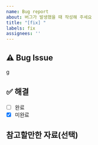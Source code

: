 ```yaml
---
name: Bug report
about: 버그가 발생했을 때 작성해 주세요
title: "[fix] "
labels: fix
assignees: ''
---
```


## ⚠️ Bug Issue

g
>

## ✅ 해결

- [ ] 완료
- [x] 미완료

## 참고할만한 자료(선택)
